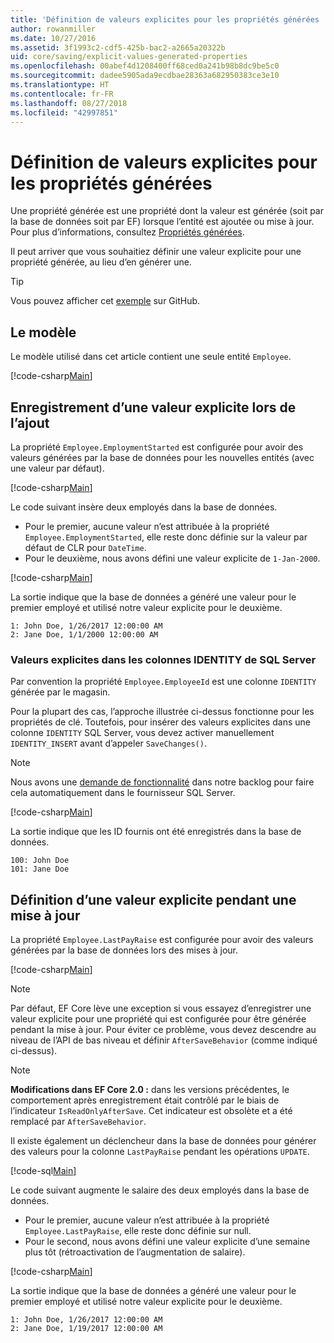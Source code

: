 ```yaml
---
title: 'Définition de valeurs explicites pour les propriétés générées : EF Core'
author: rowanmiller
ms.date: 10/27/2016
ms.assetid: 3f1993c2-cdf5-425b-bac2-a2665a20322b
uid: core/saving/explicit-values-generated-properties
ms.openlocfilehash: 00abef4d1208400ff68ced0a241b98b8dc9be5c0
ms.sourcegitcommit: dadee5905ada9ecdbae28363a682950383ce3e10
ms.translationtype: HT
ms.contentlocale: fr-FR
ms.lasthandoff: 08/27/2018
ms.locfileid: "42997851"
---
```

# <a name="setting-explicit-values-for-generated-properties"></a>Définition de valeurs explicites pour les propriétés générées

Une propriété générée est une propriété dont la valeur est générée (soit par la base de données soit par EF) lorsque l’entité est ajoutée ou mise à jour. Pour plus d’informations, consultez [Propriétés générées](../modeling/generated-properties.md).

Il peut arriver que vous souhaitiez définir une valeur explicite pour une propriété générée, au lieu d’en générer une.

> [!TIP]  
> Vous pouvez afficher cet [exemple](https://github.com/aspnet/EntityFramework.Docs/tree/master/samples/core/Saving/Saving/ExplicitValuesGenerateProperties/) sur GitHub.

## <a name="the-model"></a>Le modèle

Le modèle utilisé dans cet article contient une seule entité `Employee`.

[!code-csharp[Main](../../../samples/core/Saving/Saving/ExplicitValuesGenerateProperties/Employee.cs#Sample)]

## <a name="saving-an-explicit-value-during-add"></a>Enregistrement d’une valeur explicite lors de l’ajout

La propriété `Employee.EmploymentStarted` est configurée pour avoir des valeurs générées par la base de données pour les nouvelles entités (avec une valeur par défaut).

[!code-csharp[Main](../../../samples/core/Saving/Saving/ExplicitValuesGenerateProperties/EmployeeContext.cs#EmploymentStarted)]

Le code suivant insère deux employés dans la base de données.
* Pour le premier, aucune valeur n’est attribuée à la propriété `Employee.EmploymentStarted`, elle reste donc définie sur la valeur par défaut de CLR pour `DateTime`.
* Pour le deuxième, nous avons défini une valeur explicite de `1-Jan-2000`.

[!code-csharp[Main](../../../samples/core/Saving/Saving/ExplicitValuesGenerateProperties/Sample.cs#EmploymentStarted)]

La sortie indique que la base de données a généré une valeur pour le premier employé et utilisé notre valeur explicite pour le deuxième.

``` Console
1: John Doe, 1/26/2017 12:00:00 AM
2: Jane Doe, 1/1/2000 12:00:00 AM
```

### <a name="explicit-values-into-sql-server-identity-columns"></a>Valeurs explicites dans les colonnes IDENTITY de SQL Server

Par convention la propriété `Employee.EmployeeId` est une colonne `IDENTITY` générée par le magasin.

Pour la plupart des cas, l’approche illustrée ci-dessus fonctionne pour les propriétés de clé. Toutefois, pour insérer des valeurs explicites dans une colonne `IDENTITY` SQL Server, vous devez activer manuellement `IDENTITY_INSERT` avant d’appeler `SaveChanges()`.

> [!NOTE]  
> Nous avons une [demande de fonctionnalité](https://github.com/aspnet/EntityFramework/issues/703) dans notre backlog pour faire cela automatiquement dans le fournisseur SQL Server.

[!code-csharp[Main](../../../samples/core/Saving/Saving/ExplicitValuesGenerateProperties/Sample.cs#EmployeeId)]

La sortie indique que les ID fournis ont été enregistrés dans la base de données.

``` Console
100: John Doe
101: Jane Doe
```

## <a name="setting-an-explicit-value-during-update"></a>Définition d’une valeur explicite pendant une mise à jour

La propriété `Employee.LastPayRaise` est configurée pour avoir des valeurs générées par la base de données lors des mises à jour.

[!code-csharp[Main](../../../samples/core/Saving/Saving/ExplicitValuesGenerateProperties/EmployeeContext.cs#LastPayRaise)]

> [!NOTE]  
> Par défaut, EF Core lève une exception si vous essayez d’enregistrer une valeur explicite pour une propriété qui est configurée pour être générée pendant la mise à jour. Pour éviter ce problème, vous devez descendre au niveau de l’API de bas niveau et définir `AfterSaveBehavior` (comme indiqué ci-dessus).

> [!NOTE]  
> **Modifications dans EF Core 2.0 :** dans les versions précédentes, le comportement après enregistrement était contrôlé par le biais de l’indicateur `IsReadOnlyAfterSave`. Cet indicateur est obsolète et a été remplacé par `AfterSaveBehavior`.

Il existe également un déclencheur dans la base de données pour générer des valeurs pour la colonne `LastPayRaise` pendant les opérations `UPDATE`.

[!code-sql[Main](../../../samples/core/Saving/Saving/ExplicitValuesGenerateProperties/employee_UPDATE.sql)]

Le code suivant augmente le salaire des deux employés dans la base de données.
* Pour le premier, aucune valeur n’est attribuée à la propriété `Employee.LastPayRaise`, elle reste donc définie sur null.
* Pour le second, nous avons défini une valeur explicite d’une semaine plus tôt (rétroactivation de l’augmentation de salaire).

[!code-csharp[Main](../../../samples/core/Saving/Saving/ExplicitValuesGenerateProperties/Sample.cs#LastPayRaise)]

La sortie indique que la base de données a généré une valeur pour le premier employé et utilisé notre valeur explicite pour le deuxième.

``` Console
1: John Doe, 1/26/2017 12:00:00 AM
2: Jane Doe, 1/19/2017 12:00:00 AM
```

